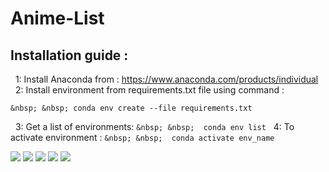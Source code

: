 # Anime-List
## Installation guide :
&nbsp; 1: Install Anaconda from : https://www.anaconda.com/products/individual <br />
&nbsp; 2: Install environment from requirements.txt file  using command : <br />
```
&nbsp; &nbsp; conda env create --file requirements.txt 
```
&nbsp; 3: Get a list of environments: 
``` &nbsp; &nbsp;  conda env list ```
&nbsp; 4: To activate environment :
``` &nbsp; &nbsp;  conda activate env_name ``` <br /> 

![](static/blog/login.png)
![](static/blog/home.png)
![](static/blog/post.png)
![](static/blog/songs.png)
![](static/blog/profile.png)


